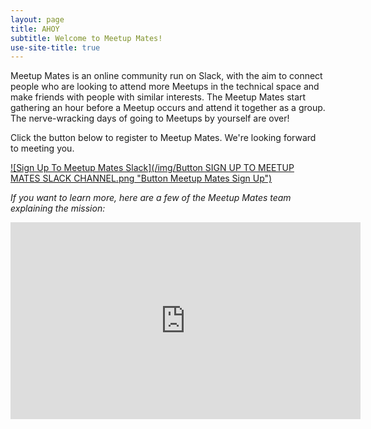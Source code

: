 ```yaml
---
layout: page
title: AHOY
subtitle: Welcome to Meetup Mates!
use-site-title: true
---
```


Meetup Mates is an online community run on Slack, with the aim to connect people  who are looking to attend more Meetups in the technical space and make friends with people with similar interests. The Meetup Mates start gathering an hour before a Meetup occurs and attend it together as a group. The nerve-wracking days of going to Meetups by yourself are over!

Click the button below to register to Meetup Mates. We're looking forward to meeting you.

[![Sign Up To Meetup Mates Slack](/img/Button SIGN UP TO MEETUP MATES SLACK CHANNEL.png "Button Meetup Mates Sign Up")](https://meetup-mates.com/register/)



_If you want to learn more, here are a few of the Meetup Mates team explaining the mission:_

<div class="youtube-responsive-container"><iframe width="560" height="315" src="https://www.youtube.com/embed/G-kKl2Db9Gg" frameborder="0" allow="accelerometer; autoplay; encrypted-media; gyroscope; picture-in-picture" allowfullscreen></iframe></div>





